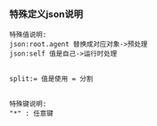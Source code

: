 ### 特殊定义json说明
```azure
特殊值说明:
json:root.agent 替换成对应对象->预处理
json:self 值是自己->运行时处理


split:= 值是使用 = 分割

    
特殊键说明:
"*" : 任意键
```
